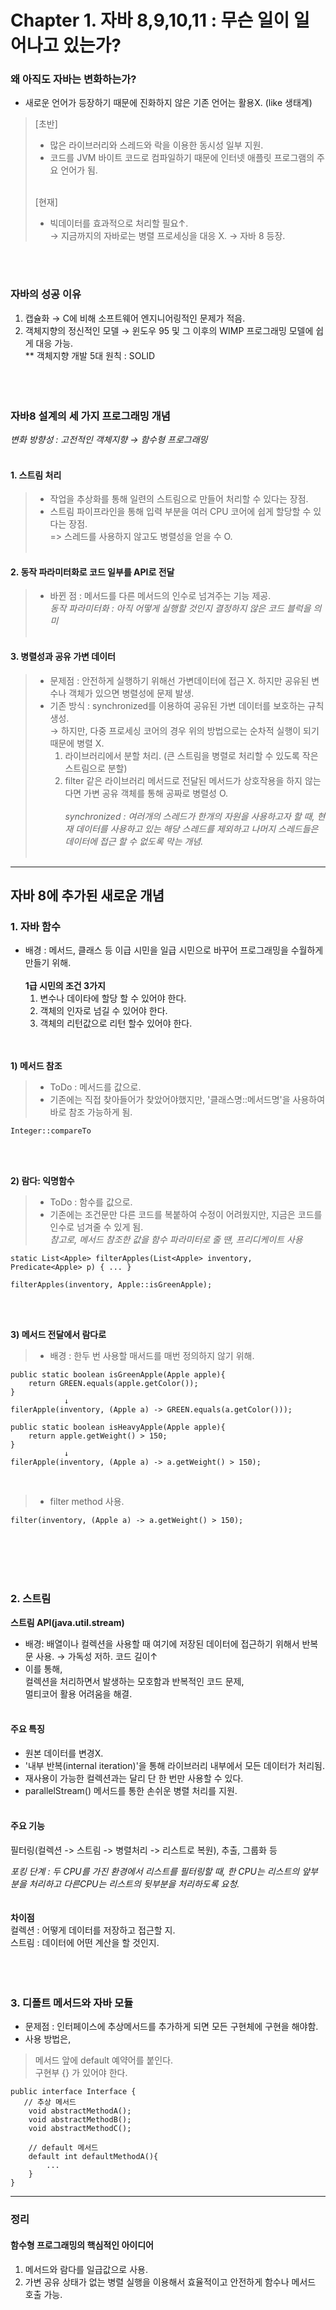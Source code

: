 # Chapter 1. 자바 8,9,10,11 : 무슨 일이 일어나고 있는가?

### 왜 아직도 자바는 변화하는가? <br>
- 새로운 언어가 등장하기 때문에 진화하지 않은 기존 언어는 활용X. (like 생태계)<br>

> [초반] <br>
  > - 많은 라이브러리와 스레드와 락을 이용한 동시성 일부 지원. <br>
  > - 코드를 JVM 바이트 코드로 컴파일하기 때문에 인터넷 애플릿 프로그램의 주요 언어가 됨. <br><br>
>
> [현재] <br>
  > - 빅데이터를 효과적으로 처리할 필요↑. <br>
  > → 지금까지의 자바로는 병렬 프로세싱을 대응 X. → 자바 8 등장.

<br><br>


### 자바의 성공 이유 <br>
  1. 캡슐화 → C에 비해 소프트웨어 엔지니어링적인 문제가 적음.
  2. 객체지향의 정신적인 모델 → 윈도우 95 및 그 이후의 WIMP 프로그래밍 모델에 쉽게 대응 가능. <br>
     ** 객체지향 개발 5대 원칙 : SOLID <br><br><br><br>


### 자바8 설계의 세 가지 프로그래밍 개념 <br>
  *변화 방향성 : 고전적인 객체지향 → 함수형 프로그래밍* <br><br>

#### 1. 스트림 처리
> - 작업을 추상화를 통해 일련의 스트림으로 만들어 처리할 수 있다는 장점. <br>
> - 스트림 파이프라인을 통해 입력 부분을 여러 CPU 코어에 쉽게 할당할 수 있다는 장점.<br>
>  => 스레드를 사용하지 않고도 병렬성을 얻을 수 O. <br><br>
      
#### 2. 동작 파라미터화로 코드 일부를 API로 전달
> - 바뀐 점 : 메서드를 다른 메서드의 인수로 넘겨주는 기능 제공. <br>
> *동작 파라미터화 : 아직 어떻게 실행할 것인지 결정하지 않은 코드 블럭을 의미*<br><br>
  
  #### 3. 병렬성과 공유 가변 데이터
> - 문제점 : 안전하게 실행하기 위해선 가변데이터에 접근 X. 하지만 공유된 변수나 객체가 있으면 병렬성에 문제 발생.<br>
> - 기존 방식 : synchronized를 이용하여 공유된 가변 데이터를 보호하는 규칙 생성. <br>
> → 하지만, 다중 프로세싱 코어의 경우 위의 방법으로는 순차적 실행이 되기 때문에 병렬 X. <br>
>   1. 라이브러리에서 분할 처리. (큰 스트림을 병렬로 처리할 수 있도록 작은 스트림으로 분할) <br>
>   2. filter 같은 라이브러리 메서드로 전달된 메서드가 상호작용을 하지 않는다면 가변 공유 객체를 통해 공짜로 병렬성 O. <br><br>
*synchronized : 여러개의 스레드가 한개의 자원을 사용하고자 할 때, 현재 데이터를 사용하고 있는 해당 스레드를 제외하고 나머지 스레드들은 데이터에 접근 할 수 없도록 막는 개념.* <br><br>

---
## 자바 8에 추가된 새로운 개념
### 1. 자바 함수 <br>
- 배경 : 메서드, 클래스 등 이급 시민을 일급 시민으로 바꾸어 프로그래밍을 수월하게 만들기 위해. <br><br>
  **1급 시민의 조건 3가지**
   1. 변수나 데이타에 할당 할 수 있어야 한다.
   2. 객체의 인자로 넘길 수 있어야 한다.
   3. 객체의 리턴값으로 리턴 할수 있어야 한다. 

<br><br>
**1) 메서드 참조** <br>
> - ToDo : 메서드를 값으로. <br>
> - 기존에는 직접 찾아들어가 찾았어야했지만, '클래스명::메서드명'을 사용하여 바로 참조 가능하게 됨.<br>
```
Integer::compareTo
```
<br><br>

**2) 람다: 익명함수** <br>
> - ToDo : 함수를 값으로. <br>
> - 기존에는 조건문만 다른 코드를 복붙하여 수정이 어려웠지만, 지금은 코드를 인수로 넘겨줄 수 있게 됨.<br>
> *참고로, 메서드 참조한 값을 함수 파라미터로 줄 땐, 프리디케이트 사용* <br>
```
static List<Apple> filterApples(List<Apple> inventory, Predicate<Apple> p) { ... }
	
filterApples(inventory, Apple::isGreenApple);
```
<br><br>

**3) 메서드 전달에서 람다로** <br>
> - 배경 : 한두 번 사용할 매서드를 매번 정의하지 않기 위해. <br>
```
public static boolean isGreenApple(Apple apple){
	return GREEN.equals(apple.getColor());
}
			↓   
filerApple(inventory, (Apple a) -> GREEN.equals(a.getColor()));
```


```
public static boolean isHeavyApple(Apple apple){
	return apple.getWeight() > 150;
}
			↓   
filerApple(inventory, (Apple a) -> a.getWeight() > 150);
```

<br>

> - filter method 사용. <br>
```
filter(inventory, (Apple a) -> a.getWeight() > 150);
```
<br><br><br><br>

### 2. 스트림
**스트림 API(java.util.stream)** <br>
- 배경: 배열이나 컬렉션을 사용할 때 여기에 저장된 데이터에 접근하기 위해서 반복문 사용. → 가독성 저하. 코드 길이↑ <br>
- 이를 통해, <br>
  컬렉션을 처리하면서 발생하는 모호함과 반복적인 코드 문제, <br>
  멀티코어 활용 어려움을 해결. <br><br>

#### 주요 특징
- 원본 데이터를 변경X. <br>
- '내부 반복(internal iteration)'을 통해 라이브러리 내부에서 모든 데이터가 처리됨. <br>
- 재사용이 가능한 컬렉션과는 달리 단 한 번만 사용할 수 있다. <br>
- parallelStream() 메서드를 통한 손쉬운 병렬 처리를 지원. <br><br>

#### 주요 기능
필터링(컬렉션 -> 스트림 -> 병렬처리 -> 리스트로 복원), 추출, 그룹화 등

*포킹 단계 : 두 CPU를 가진 환경에서 리스트를 필터링할 때, 한 CPU는 리스트의 앞부분을 처리하고 다른CPU는 리스트의 뒷부분을 처리하도록 요청.* <br><br><br>
**차이점** <br>
컬렉션 : 어떻게 데이터를 저장하고 접근할 지. <br>
스트림 : 데이터에 어떤 계산을 할 것인지. <br><br><br><br>


### 3. 디폴트 메서드와 자바 모듈
- 문제점 : 인터페이스에 추상메서드를 추가하게 되면 모든 구현체에 구현을 해야함. <br>
- 사용 방법은, <br>
> 메서드 앞에 default 예약어를 붙인다. <br>
> 구현부 {} 가 있어야 한다. <br>
```
public interface Interface {
   // 추상 메서드 
    void abstractMethodA();
    void abstractMethodB();
    void abstractMethodC();

    // default 메서드
    default int defaultMethodA(){
    	...
    }
}
```
---
### 정리
#### 함수형 프로그래밍의 핵심적인 아이디어
1. 메서드와 람다를 일급값으로 사용.
2. 가변 공유 상태가 없는 병렬 실행을 이용해서 효율적이고 안전하게 함수나 메서드 호출 가능.
